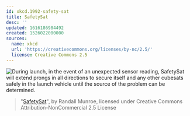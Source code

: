 ```yaml
---
id: xkcd.1992-safety-sat
title: SafetySat
desc: ''
updated: 1616186984492
created: 1526022000000
sources:
  name: xkcd
  url: 'https://creativecommons.org/licenses/by-nc/2.5/'
  license: Creative Commons 2.5
---
```

![During launch, in the event of an unexpected sensor reading, SafetySat will extend prongs in all directions to secure itself and any other cubesats safely in the launch vehicle until the source of the problem can be determined.](https://imgs.xkcd.com/comics/safetysat.png)
> "[SafetySat](https://xkcd.com/1992/)", by Randall Munroe, licensed under Creative Commons Attribution-NonCommercial 2.5 License
